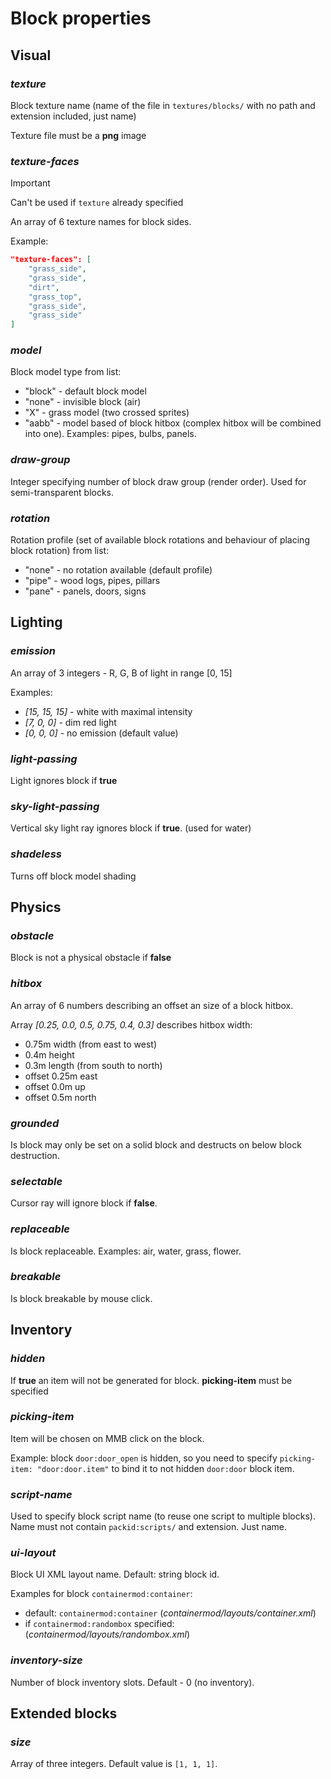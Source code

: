 # Block properties

## Visual

### *texture*

Block texture name (name of the file in `textures/blocks/` with no path and extension included, just name)

Texture file must be a **png** image

### *texture-faces*

> [!IMPORTANT]
> Can't be used if `texture` already specified

An array of 6 texture names for block sides.

Example:
```json
"texture-faces": [
    "grass_side",
    "grass_side",
    "dirt",
    "grass_top",
    "grass_side",
    "grass_side"
]
```

### *model*

Block model type from list:
- "block" - default block model
- "none" - invisible block (air)
- "X" - grass model (two crossed sprites)
- "aabb" - model based of block hitbox (complex hitbox will be combined into one). Examples: pipes, bulbs, panels.

### *draw-group*

Integer specifying number of block draw group (render order). Used for semi-transparent blocks.

### *rotation*

Rotation profile (set of available block rotations and behaviour of placing block rotation) from list:

- "none" - no rotation available (default profile)
- "pipe" - wood logs, pipes, pillars
- "pane" - panels, doors, signs

## Lighting

### *emission*

An array of 3 integers - R, G, B of light in range \[0, 15\]

Examples:

- *\[15, 15, 15\]* - white with maximal intensity
- *\[7, 0, 0\]* - dim red light
- *\[0, 0, 0\]* - no emission (default value)

### *light-passing*

Light ignores block if **true**

### *sky-light-passing*

Vertical sky light ray ignores block if **true**. (used for water)

### *shadeless*

Turns off block model shading

## Physics

### *obstacle*

Block is not a physical obstacle if **false**

### *hitbox*

An array of 6 numbers describing an offset an size of a block hitbox.

Array *\[0.25, 0.0, 0.5,  0.75, 0.4, 0.3\]* describes hitbox width:
- 0.75m width (from east to west)
- 0.4m height
- 0.3m length (from south to north)
- offset 0.25m east
- offset 0.0m up
- offset 0.5m north

### *grounded*

Is block may only be set on a solid block and destructs on below block destruction.

### *selectable*

Cursor ray will ignore block if **false**.

### *replaceable*

Is block replaceable. Examples: air, water, grass, flower.

### *breakable*

Is block breakable by mouse click.

## Inventory

### *hidden*

If **true** an item will not be generated for block. **picking-item** must be specified

### *picking-item*

Item will be chosen on MMB click on the block.

Example: block `door:door_open` is hidden, so you need to specify `picking-item: "door:door.item"` to bind it to not hidden `door:door` block item.

### *script-name*

Used to specify block script name (to reuse one script to multiple blocks). Name must not contain `packid:scripts/` and extension. Just name.

### *ui-layout*

Block UI XML layout name. Default: string block id.

Examples for block `containermod:container`:
- default: `containermod:container` (*containermod/layouts/container.xml*)
- if `containermod:randombox` specified: (*containermod/layouts/randombox.xml*)

### *inventory-size*

Number of block inventory slots. Default - 0 (no inventory).

## Extended blocks

### *size*

Array of three integers. Default value is `[1, 1, 1]`.
